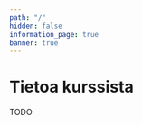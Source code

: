```yaml
---
path: "/"
hidden: false
information_page: true
banner: true
---
```


# Tietoa kurssista

TODO

